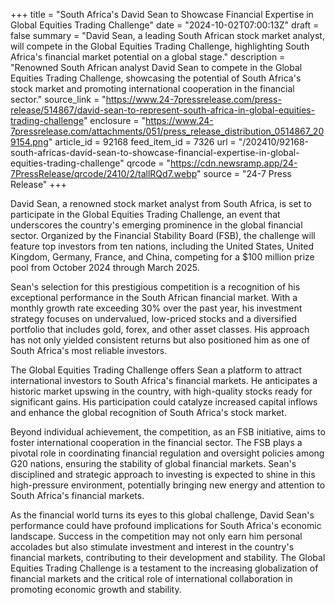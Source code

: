 +++
title = "South Africa's David Sean to Showcase Financial Expertise in Global Equities Trading Challenge"
date = "2024-10-02T07:00:13Z"
draft = false
summary = "David Sean, a leading South African stock market analyst, will compete in the Global Equities Trading Challenge, highlighting South Africa's financial market potential on a global stage."
description = "Renowned South African analyst David Sean to compete in the Global Equities Trading Challenge, showcasing the potential of South Africa's stock market and promoting international cooperation in the financial sector."
source_link = "https://www.24-7pressrelease.com/press-release/514867/david-sean-to-represent-south-africa-in-global-equities-trading-challenge"
enclosure = "https://www.24-7pressrelease.com/attachments/051/press_release_distribution_0514867_209154.png"
article_id = 92168
feed_item_id = 7326
url = "/202410/92168-south-africas-david-sean-to-showcase-financial-expertise-in-global-equities-trading-challenge"
qrcode = "https://cdn.newsramp.app/24-7PressRelease/qrcode/2410/2/tallRQd7.webp"
source = "24-7 Press Release"
+++

<p>David Sean, a renowned stock market analyst from South Africa, is set to participate in the Global Equities Trading Challenge, an event that underscores the country's emerging prominence in the global financial sector. Organized by the Financial Stability Board (FSB), the challenge will feature top investors from ten nations, including the United States, United Kingdom, Germany, France, and China, competing for a $100 million prize pool from October 2024 through March 2025.</p><p>Sean's selection for this prestigious competition is a recognition of his exceptional performance in the South African financial market. With a monthly growth rate exceeding 30% over the past year, his investment strategy focuses on undervalued, low-priced stocks and a diversified portfolio that includes gold, forex, and other asset classes. His approach has not only yielded consistent returns but also positioned him as one of South Africa's most reliable investors.</p><p>The Global Equities Trading Challenge offers Sean a platform to attract international investors to South Africa's financial markets. He anticipates a historic market upswing in the country, with high-quality stocks ready for significant gains. His participation could catalyze increased capital inflows and enhance the global recognition of South Africa's stock market.</p><p>Beyond individual achievement, the competition, as an FSB initiative, aims to foster international cooperation in the financial sector. The FSB plays a pivotal role in coordinating financial regulation and oversight policies among G20 nations, ensuring the stability of global financial markets. Sean's disciplined and strategic approach to investing is expected to shine in this high-pressure environment, potentially bringing new energy and attention to South Africa's financial markets.</p><p>As the financial world turns its eyes to this global challenge, David Sean's performance could have profound implications for South Africa's economic landscape. Success in the competition may not only earn him personal accolades but also stimulate investment and interest in the country's financial markets, contributing to their development and stability. The Global Equities Trading Challenge is a testament to the increasing globalization of financial markets and the critical role of international collaboration in promoting economic growth and stability.</p>